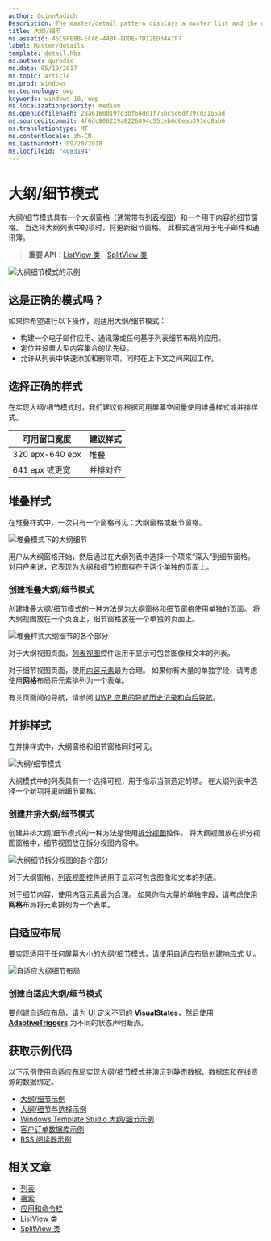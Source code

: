 ```yaml
---
author: QuinnRadich
Description: The master/detail pattern displays a master list and the details for the currently selected item. This pattern is frequently used for email and contact lists/address books.
title: 大纲/细节
ms.assetid: 45C9FE8B-ECA6-44BF-8DDE-7D12ED34A7F7
label: Master/details
template: detail.hbs
ms.author: quradic
ms.date: 05/19/2017
ms.topic: article
ms.prod: windows
ms.technology: uwp
keywords: windows 10, uwp
ms.localizationpriority: medium
ms.openlocfilehash: 28a6160019fd3bf64dd1f75bc5c6df29cd3165ad
ms.sourcegitcommit: 4f6dc806229a8226894c55ceb6d6eab391ec8ab6
ms.translationtype: MT
ms.contentlocale: zh-CN
ms.lasthandoff: 09/20/2018
ms.locfileid: "4083194"
---
```

# <a name="masterdetails-pattern"></a>大纲/细节模式

 

大纲/细节模式具有一个大纲窗格（通常带有[列表视图](lists.md)）和一个用于内容的细节窗格。 当选择大纲列表中的项时，将更新细节窗格。 此模式通常用于电子邮件和通讯簿。

> **重要 API**：[ListView 类](https://docs.microsoft.com/en-us/uwp/api/Windows.UI.Xaml.Controls.ListView)，[SplitView 类](https://docs.microsoft.com/en-us/uwp/api/windows.ui.xaml.controls.splitview)

![大纲细节模式的示例](images/HIGSecOne_MasterDetail.png)

## <a name="is-this-the-right-pattern"></a>这是正确的模式吗？

如果你希望进行以下操作，则适用大纲/细节模式：

-   构建一个电子邮件应用、通讯簿或任何基于列表细节布局的应用。
-   定位并设置大型内容集合的优先级。
-   允许从列表中快速添加和删除项，同时在上下文之间来回工作。

## <a name="choose-the-right-style"></a>选择正确的样式

在实现大纲/细节模式时，我们建议你根据可用屏幕空间量使用堆叠样式或并排样式。

| 可用窗口宽度 | 建议样式 |
|------------------------|-------------------|
| 320 epx-640 epx        | 堆叠           |
| 641 epx 或更宽       | 并排对齐      |

 
## <a name="stacked-style"></a>堆叠样式

在堆叠样式中，一次只有一个窗格可见：大纲窗格或细节窗格。

![堆叠模式下的大纲细节](images/patterns-md-stacked.png)

用户从大纲窗格开始，然后通过在大纲列表中选择一个项来“深入”到细节窗格。 对用户来说，它表现为大纲和细节视图存在于两个单独的页面上。

### <a name="create-a-stacked-masterdetails-pattern"></a>创建堆叠大纲/细节模式

创建堆叠大纲/细节模式的一种方法是为大纲窗格和细节窗格使用单独的页面。 将大纲视图放在一个页面上，细节窗格放在一个单独的页面上。

![堆叠样式大纲细节的各个部分](images/patterns-md-stacked-parts.png)

对于大纲视图页面，[列表视图](lists.md)控件适用于显示可包含图像和文本的列表。 

对于细节视图页面，使用[内容元素](../layout/layout-panels.md)最为合理。 如果你有大量的单独字段，请考虑使用**网格**布局将元素排列为一个表单。

有关页面间的导航，请参阅 [UWP 应用的导航历史记录和向后导航](../basics/navigation-history-and-backwards-navigation.md)。

## <a name="side-by-side-style"></a>并排样式

在并排样式中，大纲窗格和细节窗格同时可见。

![大纲/细节模式](images/patterns-masterdetail-400x227.png)

大纲模式中的列表具有一个选择可视，用于指示当前选定的项。 在大纲列表中选择一个新项将更新细节窗格。

### <a name="create-a-side-by-side-masterdetails-pattern"></a>创建并排大纲/细节模式

创建并排大纲/细节模式的一种方法是使用[拆分视图](split-view.md)控件。 将大纲视图放在拆分视图窗格中，细节视图放在拆分视图内容中。

![大纲细节拆分视图的各个部分](images/patterns_md_splitview_parts.png)

对于大纲窗格，[列表视图](lists.md)控件适用于显示可包含图像和文本的列表。

对于细节内容，使用[内容元素](../layout/layout-panels.md)最为合理。 如果你有大量的单独字段，请考虑使用**网格**布局将元素排列为一个表单。

## <a name="adaptive-layout"></a>自适应布局

要实现适用于任何屏幕大小的大纲/细节模式，请使用[自适应布局](../layout/layouts-with-xaml.md)创建响应式 UI。

![自适应大纲细节布局](images/patterns_masterdetail.png)

### <a name="create-an-adaptive-masterdetails-pattern"></a>创建自适应大纲/细节模式
要创建自适应布局，请为 UI 定义不同的 [**VisualStates**](https://docs.microsoft.com/en-us/uwp/api/windows.ui.xaml.visualstate)，然后使用 [**AdaptiveTriggers**](https://docs.microsoft.com/en-us/uwp/api/Windows.UI.Xaml.AdaptiveTrigger) 为不同的状态声明断点。

## <a name="get-the-sample-code"></a>获取示例代码

以下示例使用自适应布局实现大纲/细节模式并演示到静态数据、数据库和在线资源的数据绑定。 
- [大纲/细节示例](https://github.com/Microsoft/Windows-universal-samples/tree/master/Samples/XamlMasterDetail) 
- [大纲/细节与选择示例](https://github.com/Microsoft/Windows-universal-samples/tree/master/Samples/XamlListView)
- [Windows Template Studio 大纲/细节示例](https://github.com/Microsoft/WindowsTemplateStudio/tree/master/templates/Uwp/Pages/MasterDetail)
- [客户订单数据库示例](https://github.com/Microsoft/Windows-appsample-customers-orders-database)
- [RSS 阅读器示例](https://github.com/Microsoft/Windows-appsample-rssreader)

## <a name="related-articles"></a>相关文章

- [列表](lists.md)
- [搜索](search.md)
- [应用和命令栏](app-bars.md)
- [ListView 类](https://docs.microsoft.com/en-us/uwp/api/Windows.UI.Xaml.Controls.ListView)
- [SplitView 类](https://docs.microsoft.com/en-us/uwp/api/windows.ui.xaml.controls.splitview)
